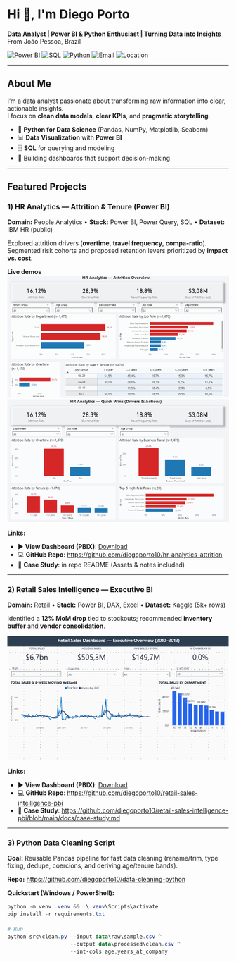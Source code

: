 # Hi 👋, I'm Diego Porto

**Data Analyst | Power BI & Python Enthusiast | Turning Data into Insights**  
From João Pessoa, Brazil

[![Power BI](https://img.shields.io/badge/Power%20BI-30363D?logo=powerbi&logoColor=F2C811)](#)
[![SQL](https://img.shields.io/badge/SQL-30363D?logo=postgresql&logoColor=white)](#)
[![Python](https://img.shields.io/badge/Python-30363D?logo=python)](#)
[![Email](https://img.shields.io/badge/Email-diego.porto10%40gmail.com-30363D)](mailto:diego.porto10@gmail.com)
![Location](https://img.shields.io/badge/Jo%C3%A3o%20Pessoa%2C%20BR-UTC%E2%88%9203-30363D)

---

## About Me

I’m a data analyst passionate about transforming raw information into clear, actionable insights.  
I focus on **clean data models**, **clear KPIs**, and **pragmatic storytelling**.

- 🐍 **Python for Data Science** (Pandas, NumPy, Matplotlib, Seaborn)  
- 📊 **Data Visualization** with **Power BI**  
- 🗄️ **SQL** for querying and modeling  
- 🧭 Building dashboards that support decision-making

---

## Featured Projects

### 1) HR Analytics — **Attrition & Tenure** (Power BI)
**Domain:** People Analytics • **Stack:** Power BI, Power Query, SQL • **Dataset:** IBM HR (public)

Explored attrition drivers (**overtime**, **travel frequency**, **compa-ratio**).  
Segmented risk cohorts and proposed retention levers prioritized by **impact vs. cost**.

**Live demos**  
<img src="https://raw.githubusercontent.com/diegoporto10/hr-analytics-attrition/main/assets/overview_demo.gif" alt="HR Overview demo" width="560"><br>
<img src="https://raw.githubusercontent.com/diegoporto10/hr-analytics-attrition/main/assets/quickwins_demo.gif" alt="HR Quick Wins demo" width="560">

**Links:**  
- ▶ **View Dashboard (PBIX)**: [Download](https://github.com/diegoporto10/hr-analytics-attrition/raw/main/HR-Attrition-Overview.pbix)  
- 💻 **GitHub Repo**: https://github.com/diegoporto10/hr-analytics-attrition  
- 📝 **Case Study**: in repo README (Assets & notes included)

---

### 2) Retail Sales Intelligence — **Executive BI**
**Domain:** Retail • **Stack:** Power BI, DAX, Excel • **Dataset:** Kaggle (5k+ rows)

Identified a **12% MoM drop** tied to stockouts; recommended **inventory buffer** and **vendor consolidation**.

![Retail Executive Overview](https://raw.githubusercontent.com/diegoporto10/retail-sales-intelligence-pbi/refs/heads/main/images/executive-overview.png)

**Links:**  
- ▶ **View Dashboard (PBIX)**: [Download](https://github.com/diegoporto10/retail-sales-intelligence-pbi/raw/main/Retail%20Sales%20Intelligence.pbix)  
- 💻 **GitHub Repo**: https://github.com/diegoporto10/retail-sales-intelligence-pbi  
- 📝 **Case Study**: https://github.com/diegoporto10/retail-sales-intelligence-pbi/blob/main/docs/case-study.md

---

### 3) Python **Data Cleaning Script**
**Goal:** Reusable Pandas pipeline for fast data cleaning (rename/trim, type fixing, dedupe, coercions, and deriving age/tenure bands).

**Repo:** https://github.com/diegoporto10/data-cleaning-python

**Quickstart (Windows / PowerShell):**
```powershell
python -m venv .venv && .\.venv\Scripts\activate
pip install -r requirements.txt

# Run
python src\clean.py --input data\raw\sample.csv ^
                    --output data\processed\clean.csv ^
                    --int-cols age,years_at_company

